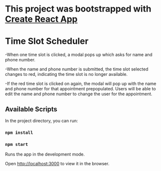 # This project was bootstrapped with [Create React App](https://github.com/facebook/create-react-app)
# Time Slot Scheduler

-When one time slot is clicked, a modal pops up which asks for name and phone number.

-When the name and phone number is submitted, the time slot selected changes to
red, indicating the time slot is no longer available.

-If the red time slot is clicked on again, the modal will pop up with the name and phone
number for that appointment prepopulated.  Users will be able to edit the name and
phone number to change the user for the appointment.

## Available Scripts

In the project directory, you can run:

### `npm install`

### `npm start`

Runs the app in the development mode.

Open [http://localhost:3000](http://localhost:3000) to view it in the browser.
